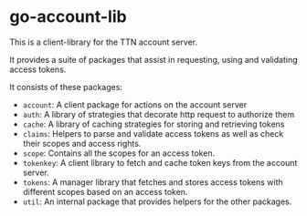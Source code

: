 
# go-account-lib

This is a client-library for the TTN account server.

It provides a suite of packages that assist in requesting,
using and validating access tokens.

It consists of these packages:

- `account`: A client package for actions on the account server
- `auth`: A library of strategies that decorate http request to authorize them
- `cache`: A library of caching strategies for storing and retrieving tokens
- `claims`: Helpers to parse and validate access tokens as well as check their
  scopes and access rights.
- `scope`: Contains all the scopes for an access token.
- `tokenkey`: A client library to fetch and cache token keys from the account
  server.
- `tokens`: A manager library that fetches and stores access tokens with
  different scopes based on an access token.
- `util`: An internal package that provides helpers for the other packages.

